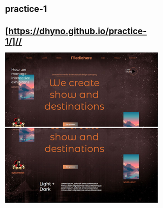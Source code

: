 # practice-1
# [https://dhyno.github.io/practice-1/]//
<img src="resul1.JPG">
<img src="result2.JPG">
